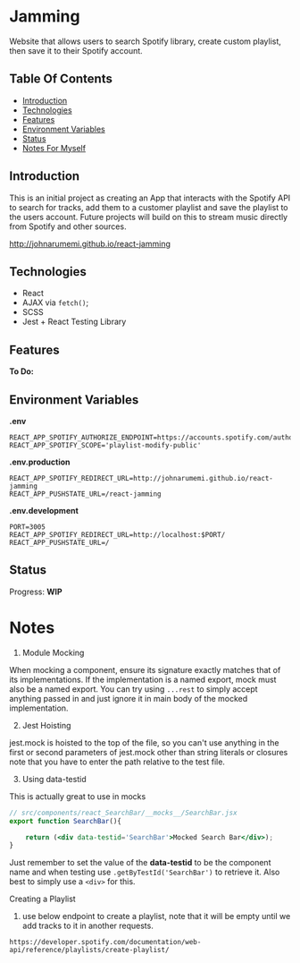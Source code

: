 # Jamming
Website that allows users to search Spotify library, create custom playlist, then save it to their Spotify account.

## Table Of Contents
+ [Introduction](#introduction)
+ [Technologies](#technologies)
+ [Features](#features)
+ [Environment Variables](#environment-variables)
+ [Status](#status)
+ [Notes For Myself](#notes)


## Introduction
This is an initial project as creating an App that interacts with the Spotify API
to search for tracks, add them to a customer playlist and save the playlist to the
users account. Future projects will build on this to stream music directly from Spotify
and other sources.

<http://johnarumemi.github.io/react-jamming>

## Technologies
+ React
+ AJAX via `fetch()`;
+ SCSS
+ Jest + React Testing Library

## Features

__To Do:__

## Environment Variables

__.env__
```.dotenv
REACT_APP_SPOTIFY_AUTHORIZE_ENDPOINT=https://accounts.spotify.com/authorize
REACT_APP_SPOTIFY_SCOPE='playlist-modify-public'
```

__.env.production__

```.dotenv
REACT_APP_SPOTIFY_REDIRECT_URL=http://johnarumemi.github.io/react-jamming
REACT_APP_PUSHSTATE_URL=/react-jamming
```

__.env.development__
```.dotenv
PORT=3005
REACT_APP_SPOTIFY_REDIRECT_URL=http://localhost:$PORT/
REACT_APP_PUSHSTATE_URL=/
```

## Status
Progress: __WIP__

# Notes
1) Module Mocking

When mocking a component, ensure its signature exactly matches that of its
implementations. If the implementation is a named export, mock must also be
a named export. You can try using `...rest` to simply accept anything passed
 in and just ignore it in main body of the mocked implementation.
 
2) Jest Hoisting

 jest.mock is hoisted to the top of the file, so you can't use anything in the first or
 second parameters of jest.mock other than string literals or closures
 note that you have to enter the path relative to the test file.

3) Using data-testid

This is actually great to use in mocks
```jsx
// src/components/react_SearchBar/__mocks__/SearchBar.jsx
export function SearchBar(){

    return (<div data-testid='SearchBar'>Mocked Search Bar</div>);
}
```
Just remember to set the value of the __data-testid__ to be the component name and when testing use
`.getByTestId('SearchBar')` to retrieve it. Also best to simply use a `<div>` for this.


Creating a Playlist
1) use below endpoint to create a playlist, note that it will be empty until we add tracks to it in another requests.

```
https://developer.spotify.com/documentation/web-api/reference/playlists/create-playlist/
```